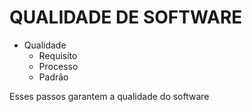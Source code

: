 # QUALIDADE DE SOFTWARE
* Qualidade
  * Requisito
  * Processo
  * Padrão

Esses passos garantem a qualidade do software
